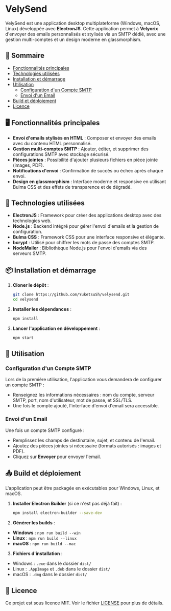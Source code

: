# VelySend

VelySend est une application desktop multiplateforme (Windows, macOS, Linux) développée avec **ElectronJS**. Cette application permet à **Velyorix** d'envoyer des emails personnalisés et stylisés via un SMTP dédié, avec une gestion multi-comptes et un design moderne en glassmorphism.

## 📑 Sommaire

- [Fonctionnalités principales](#fonctionnalités-principales)
- [Technologies utilisées](#technologies-utilisées)
- [Installation et démarrage](#installation-et-démarrage)
- [Utilisation](#utilisation)
  - [Configuration d'un Compte SMTP](#configuration-dun-compte-smtp)
  - [Envoi d'un Email](#envoi-dun-email)
- [Build et déploiement](#build-et-déploiement)
- [Licence](#licence)

## 🖥️ Fonctionnalités principales

- **Envoi d'emails stylisés en HTML** : Composer et envoyer des emails avec du contenu HTML personnalisé.
- **Gestion multi-comptes SMTP** : Ajouter, éditer, et supprimer des configurations SMTP avec stockage sécurisé.
- **Pièces jointes** : Possibilité d'ajouter plusieurs fichiers en pièce jointe (images, PDF).
- **Notifications d'envoi** : Confirmation de succès ou échec après chaque envoi.
- **Design en glassmorphism** : Interface moderne et responsive en utilisant Bulma CSS et des effets de transparence et de dégradé.

## 🚀 Technologies utilisées

- **ElectronJS** : Framework pour créer des applications desktop avec des technologies web.
- **Node.js** : Backend intégré pour gérer l'envoi d'emails et la gestion de configuration.
- **Bulma CSS** : Framework CSS pour une interface responsive et élégante.
- **bcrypt** : Utilisé pour chiffrer les mots de passe des comptes SMTP.
- **NodeMailer** : Bibliothèque Node.js pour l'envoi d'emails via des serveurs SMTP.

## 📦 Installation et démarrage

1. **Cloner le dépôt** :

   ```bash
   git clone https://github.com/YuketsuSh/velysend.git
   cd velysend
   ```

2. **Installer les dépendances** :

   ```bash
   npm install
   ```

3. **Lancer l'application en développement** :

   ```bash
   npm start
   ```

## 📖 Utilisation

### Configuration d'un Compte SMTP

Lors de la première utilisation, l'application vous demandera de configurer un compte SMTP :
- Renseignez les informations nécessaires : nom du compte, serveur SMTP, port, nom d'utilisateur, mot de passe, et SSL/TLS.
- Une fois le compte ajouté, l'interface d'envoi d'email sera accessible.

### Envoi d'un Email

Une fois un compte SMTP configuré :
- Remplissez les champs de destinataire, sujet, et contenu de l'email.
- Ajoutez des pièces jointes si nécessaire (formats autorisés : images et PDF).
- Cliquez sur **Envoyer** pour envoyer l'email.

## 📤 Build et déploiement

L'application peut être packagée en exécutables pour Windows, Linux, et macOS.

1. **Installer Electron Builder** (si ce n'est pas déjà fait) :

   ```bash
   npm install electron-builder --save-dev
   ```

2. **Générer les builds** :

  - **Windows** : `npm run build --win`
  - **Linux** : `npm run build --linux`
  - **macOS** : `npm run build --mac`

3. **Fichiers d'installation** :
  - Windows : `.exe` dans le dossier `dist/`
  - Linux : `.AppImage` et `.deb` dans le dossier `dist/`
  - macOS : `.dmg` dans le dossier `dist/`

## 📝 Licence

Ce projet est sous licence MIT. Voir le fichier [LICENSE](LICENSE) pour plus de détails.
